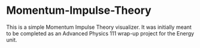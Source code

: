 # Momentum-Impulse-Theory
This is a simple Momentum Impulse Theory visualizer. It was initially meant to be completed as an Advanced Physics 111 wrap-up project for the Energy unit.

